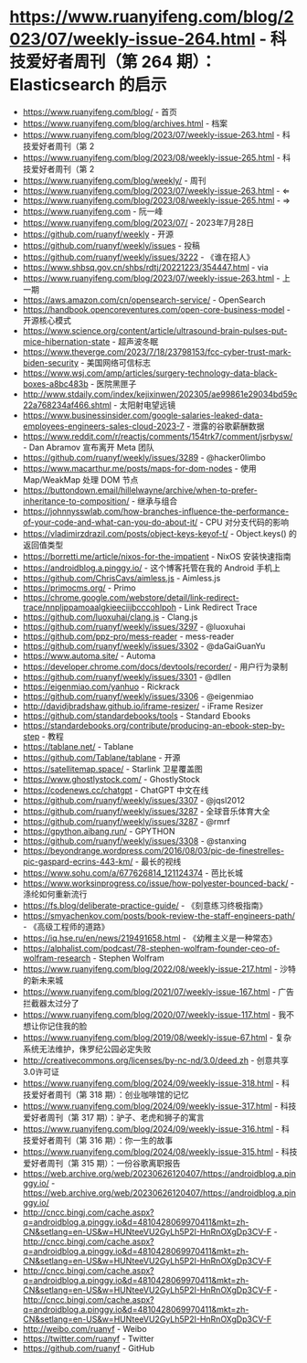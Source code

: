 # https://www.ruanyifeng.com/blog/2023/07/weekly-issue-264.html - 科技爱好者周刊（第 264 期）：Elasticsearch 的启示

- https://www.ruanyifeng.com/blog/ - 首页
- https://www.ruanyifeng.com/blog/archives.html - 档案
- https://www.ruanyifeng.com/blog/2023/07/weekly-issue-263.html - 科技爱好者周刊（第 2
- https://www.ruanyifeng.com/blog/2023/08/weekly-issue-265.html - 科技爱好者周刊（第 2
- https://www.ruanyifeng.com/blog/weekly/ - 周刊
- https://www.ruanyifeng.com/blog/2023/07/weekly-issue-263.html - ⇐
- https://www.ruanyifeng.com/blog/2023/08/weekly-issue-265.html - ⇒
- https://www.ruanyifeng.com - 阮一峰
- https://www.ruanyifeng.com/blog/2023/07/ - 2023年7月28日
- https://github.com/ruanyf/weekly - 开源
- https://github.com/ruanyf/weekly/issues - 投稿
- https://github.com/ruanyf/weekly/issues/3222 - 《谁在招人》
- https://www.shbsq.gov.cn/shbs/rdtj/20221223/354447.html - via
- https://www.ruanyifeng.com/blog/2023/07/weekly-issue-263.html - 上一期
- https://aws.amazon.com/cn/opensearch-service/ - OpenSearch
- https://handbook.opencoreventures.com/open-core-business-model - 开源核心模式
- https://www.science.org/content/article/ultrasound-brain-pulses-put-mice-hibernation-state - 超声波冬眠
- https://www.theverge.com/2023/7/18/23798153/fcc-cyber-trust-mark-biden-security - 美国网络可信标志
- https://www.wsj.com/amp/articles/surgery-technology-data-black-boxes-a8bc483b - 医院黑匣子
- http://www.stdaily.com/index/kejixinwen/202305/ae99861e29034bd59c22a768234af466.shtml - 太阳射电望远镜
- https://www.businessinsider.com/google-salaries-leaked-data-employees-engineers-sales-cloud-2023-7 - 泄露的谷歌薪酬数据
- https://www.reddit.com/r/reactjs/comments/154trk7/comment/jsrbysw/ - Dan Abramov 宣布离开 Meta 团队
- https://github.com/ruanyf/weekly/issues/3289 - @hacker0limbo
- https://www.macarthur.me/posts/maps-for-dom-nodes - 使用 Map/WeakMap 处理 DOM 节点
- https://buttondown.email/hillelwayne/archive/when-to-prefer-inheritance-to-composition/ - 继承与组合
- https://johnnysswlab.com/how-branches-influence-the-performance-of-your-code-and-what-can-you-do-about-it/ - CPU 对分支代码的影响
- https://vladimirzdrazil.com/posts/object-keys-keyof-t/ - Object.keys() 的返回值类型
- https://borretti.me/article/nixos-for-the-impatient - NixOS 安装快速指南
- https://androidblog.a.pinggy.io/ - 这个博客托管在我的 Android 手机上
- https://github.com/ChrisCavs/aimless.js - Aimless.js
- https://primocms.org/ - Primo
- https://chrome.google.com/webstore/detail/link-redirect-trace/nnpljppamoaalgkieeciijbcccohlpoh - Link Redirect Trace
- https://github.com/luoxuhai/clang.js - Clang.js
- https://github.com/ruanyf/weekly/issues/3297 - @luoxuhai
- https://github.com/ppz-pro/mess-reader - mess-reader
- https://github.com/ruanyf/weekly/issues/3302 - @daGaiGuanYu
- https://www.automa.site/ - Automa
- https://developer.chrome.com/docs/devtools/recorder/ - 用户行为录制
- https://github.com/ruanyf/weekly/issues/3301 - @dllen
- https://eigenmiao.com/yanhuo - Rickrack
- https://github.com/ruanyf/weekly/issues/3306 - @eigenmiao
- http://davidjbradshaw.github.io/iframe-resizer/ - iFrame Resizer
- https://github.com/standardebooks/tools - Standard Ebooks
- https://standardebooks.org/contribute/producing-an-ebook-step-by-step - 教程
- https://tablane.net/ - Tablane
- https://github.com/Tablane/tablane - 开源
- https://satellitemap.space/ - Starlink 卫星覆盖图
- https://www.ghostlystock.com/ - GhostlyStock
- https://codenews.cc/chatgpt - ChatGPT 中文在线
- https://github.com/ruanyf/weekly/issues/3307 - @jqsl2012
- https://github.com/ruanyf/weekly/issues/3287 - 全球音乐体育大全
- https://github.com/ruanyf/weekly/issues/3287 - @rmrf
- https://gpython.aibang.run/ - GPYTHON
- https://github.com/ruanyf/weekly/issues/3308 - @stanxing
- https://beyondrange.wordpress.com/2016/08/03/pic-de-finestrelles-pic-gaspard-ecrins-443-km/ - 最长的视线
- https://www.sohu.com/a/677626814_121124374 - 芭比长城
- https://www.worksinprogress.co/issue/how-polyester-bounced-back/ - 涤纶如何重新流行
- https://fs.blog/deliberate-practice-guide/ - 《刻意练习终极指南》
- https://smyachenkov.com/posts/book-review-the-staff-engineers-path/ - 《高级工程师的道路》
- https://iq.hse.ru/en/news/219491658.html - 《幼稚主义是一种常态》
- https://alphalist.com/podcast/78-stephen-wolfram-founder-ceo-of-wolfram-research - Stephen Wolfram
- https://www.ruanyifeng.com/blog/2022/08/weekly-issue-217.html - 沙特的新未来城
- https://www.ruanyifeng.com/blog/2021/07/weekly-issue-167.html - 广告拦截器太过分了
- https://www.ruanyifeng.com/blog/2020/07/weekly-issue-117.html - 我不想让你记住我的脸
- https://www.ruanyifeng.com/blog/2019/08/weekly-issue-67.html - 复杂系统无法维护，侏罗纪公园必定失败
- http://creativecommons.org/licenses/by-nc-nd/3.0/deed.zh - 创意共享3.0许可证
- https://www.ruanyifeng.com/blog/2024/09/weekly-issue-318.html - 科技爱好者周刊（第 318 期）：创业咖啡馆的记忆
- https://www.ruanyifeng.com/blog/2024/09/weekly-issue-317.html - 科技爱好者周刊（第 317 期）：驴子、老虎和狮子的寓言
- https://www.ruanyifeng.com/blog/2024/09/weekly-issue-316.html - 科技爱好者周刊（第 316 期）：你一生的故事
- https://www.ruanyifeng.com/blog/2024/08/weekly-issue-315.html - 科技爱好者周刊（第 315 期）：一份谷歌离职报告
- https://web.archive.org/web/20230626120407/https://androidblog.a.pinggy.io/ - https://web.archive.org/web/20230626120407/https://androidblog.a.pinggy.io/
- http://cncc.bingj.com/cache.aspx?q=androidblog.a.pinggy.io&d=4810428069970411&mkt=zh-CN&setlang=en-US&w=HUNteeVU2GyLh5P2I-HnRnOXgDp3CV-F - http://cncc.bingj.com/cache.aspx?q=androidblog.a.pinggy.io&d=4810428069970411&mkt=zh-CN&setlang=en-US&w=HUNteeVU2GyLh5P2I-HnRnOXgDp3CV-F
- http://cncc.bingj.com/cache.aspx?q=androidblog.a.pinggy.io&d=4810428069970411&mkt=zh-CN&setlang=en-US&w=HUNteeVU2GyLh5P2I-HnRnOXgDp3CV-F - http://cncc.bingj.com/cache.aspx?q=androidblog.a.pinggy.io&d=4810428069970411&mkt=zh-CN&setlang=en-US&w=HUNteeVU2GyLh5P2I-HnRnOXgDp3CV-F
- http://weibo.com/ruanyf - Weibo
- https://twitter.com/ruanyf - Twitter
- https://github.com/ruanyf - GitHub